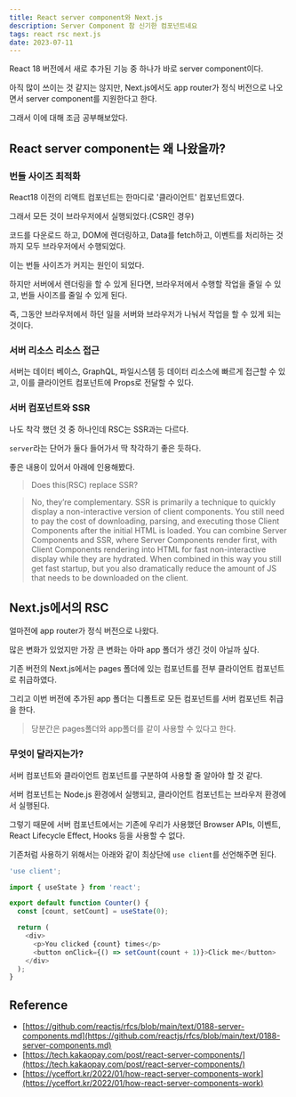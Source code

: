 ```yaml
---
title: React server component와 Next.js
description: Server Component 참 신기한 컴포넌트네요
tags: react rsc next.js
date: 2023-07-11
---
```


React 18 버전에서 새로 추가된 기능 중 하나가 바로 server component이다.

아직 많이 쓰이는 것 같지는 않지만, Next.js에서도 app router가 정식 버전으로 나오면서 server component를 지원한다고 한다.

그래서 이에 대해 조금 공부해보았다.

## React server component는 왜 나왔을까?

### 번들 사이즈 최적화

React18 이전의 리액트 컴포넌트는 한마디로 '클라이언트' 컴포넌트였다.

그래서 모든 것이 브라우저에서 실행되었다.(CSR인 경우)

코드를 다운로드 하고, DOM에 렌더링하고, Data를 fetch하고, 이벤트를 처리하는 것까지 모두 브라우저에서 수행되었다.

이는 번들 사이즈가 커지는 원인이 되었다.

하지만 서버에서 렌더링을 할 수 있게 된다면, 브라우저에서 수행할 작업을 줄일 수 있고, 번들 사이즈를 줄일 수 있게 된다.

즉, 그동안 브라우저에서 하던 일을 서버와 브라우저가 나눠서 작업을 할 수 있게 되는 것이다.

### 서버 리소스 리소스 접근

서버는 데이터 베이스, GraphQL, 파일시스템 등 데이터 리소스에 빠르게 접근할 수 있고, 이를 클라이언트 컴포넌트에 Props로 전달할 수 있다.

### 서버 컴포넌트와 SSR

나도 착각 했던 것 중 하나인데 RSC는 SSR과는 다르다.

`server`라는 단어가 둘다 들어가서 딱 착각하기 좋은 듯하다.

좋은 내용이 있어서 아래에 인용해봤다.

> Does this(RSC) replace SSR?

> No, they’re complementary. SSR is primarily a technique to quickly display a non-interactive version of client components. You still need to pay the cost of downloading, parsing, and executing those Client Components after the initial HTML is loaded.
> You can combine Server Components and SSR, where Server Components render first, with Client Components rendering into HTML for fast non-interactive display while they are hydrated. When combined in this way you still get fast startup, but you also dramatically reduce the amount of JS that needs to be downloaded on the client.

## Next.js에서의 RSC

얼마전에 app router가 정식 버전으로 나왔다.

많은 변화가 있었지만 가장 큰 변화는 아마 app 폴더가 생긴 것이 아닐까 싶다.

기존 버전의 Next.js에서는 pages 폴더에 있는 컴포넌트를 전부 클라이언트 컴포넌트로 취급하였다.

그리고 이번 버전에 추가된 app 폴더는 디폴트로 모든 컴포넌트를 서버 컴포넌트 취급을 한다.

> 당분간은 pages폴더와 app폴더를 같이 사용할 수 있다고 한다.

### 무엇이 달라지는가?

서버 컴포넌트와 클라이언트 컴포넌트를 구분하여 사용할 줄 알아야 할 것 같다.

서버 컴포넌트는 Node.js 환경에서 실행되고, 클라이언트 컴포넌트는 브라우저 환경에서 실행된다.

그렇기 때문에 서버 컴포넌트에서는 기존에 우리가 사용했던 Browser APIs, 이벤트, React Lifecycle Effect, Hooks 등을 사용할 수 없다.

기존처럼 사용하기 위해서는 아래와 같이 최상단에 `use client`를 선언해주면 된다.

```js
'use client';

import { useState } from 'react';

export default function Counter() {
  const [count, setCount] = useState(0);

  return (
    <div>
      <p>You clicked {count} times</p>
      <button onClick={() => setCount(count + 1)}>Click me</button>
    </div>
  );
}
```

## Reference

- [https://github.com/reactjs/rfcs/blob/main/text/0188-server-components.md](https://github.com/reactjs/rfcs/blob/main/text/0188-server-components.md)
- [https://tech.kakaopay.com/post/react-server-components/](https://tech.kakaopay.com/post/react-server-components/)
- [https://yceffort.kr/2022/01/how-react-server-components-work](https://yceffort.kr/2022/01/how-react-server-components-work)
